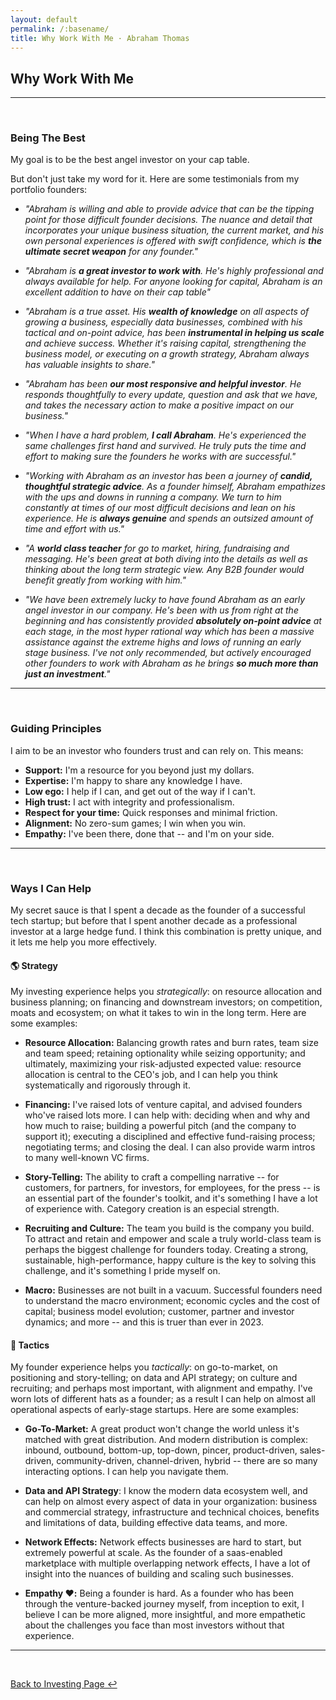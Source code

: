 ```yaml
---
layout: default
permalink: /:basename/
title: Why Work With Me · Abraham Thomas
---
```


## Why Work With Me

----

<br/> 

### Being The Best

My goal is to be the best angel investor on your cap table.  

But don't just take my word for it.  Here are some testimonials from my portfolio founders:

* *"Abraham is willing and able to provide advice that can be the tipping point for those difficult founder decisions. The nuance and detail that incorporates your unique business situation, the current market, and his own personal experiences is offered with swift confidence, which is **the ultimate secret weapon** for any founder."*

* *"Abraham is **a great investor to work with**. He's highly professional and always available for help. For anyone looking for capital, Abraham is an excellent addition to have on their cap table"*

* *"Abraham is a true asset. His **wealth of knowledge** on all aspects of growing a business, especially data businesses, combined with his tactical and on-point advice, has been **instrumental in helping us scale** and achieve success. Whether it's raising capital, strengthening the business model, or executing on a growth strategy, Abraham always has valuable insights to share."*

* *"Abraham has been **our most responsive and helpful investor**. He responds thoughtfully to every update, question and ask that we have, and takes the necessary action to make a positive impact on our business."*

* *"When I have a hard problem, **I call Abraham**. He's experienced the same challenges first hand and survived. He truly puts the time and effort to making sure the founders he works with are successful."*

* *"Working with Abraham as an investor has been a journey of **candid, thoughtful strategic advice**. As a founder himself, Abraham empathizes with the ups and downs in running a company.  We turn to him constantly at times of our most difficult decisions and lean on his experience.  He is **always genuine** and spends an outsized amount of time and effort with us."*

* *"A **world class teacher** for go to market, hiring, fundraising and messaging. He's been great at both diving into the details as well as thinking about the long term strategic view. Any B2B founder would benefit greatly from working with him."*

* *"We have been extremely lucky to have found Abraham as an early angel investor in our company. He's been with us from right at the beginning and has consistently provided **absolutely on-point advice** at each stage, in the most hyper rational way which has been a massive assistance against the extreme highs and lows of running an early stage business. I've not only recommended, but actively encouraged other founders to work with Abraham as he brings **so much more than just an investment**."*


----

<br/>

### Guiding Principles

I aim to be an investor who founders trust and can rely on.  This means:

* **Support:** I'm a resource for you beyond just my dollars.
* **Expertise:** I'm happy to share any knowledge I have.  
* **Low ego:** I help if I can, and get out of the way if I can't.  
* **High trust:** I act with integrity and professionalism.  
* **Respect for your time:** Quick responses and minimal friction.
* **Alignment:** No zero-sum games; I win when you win.  
* **Empathy:** I've been there, done that -- and I'm on your side.


----

<br/>

### Ways I Can Help

My secret sauce is that I spent a decade as the founder of a successful tech startup; but before that I spent another decade as a professional investor at a large hedge fund.  I think this combination is pretty unique, and it lets me help you more effectively.

#### 🌎 Strategy

My investing experience helps you *strategically*: on resource allocation and business planning; on financing and downstream investors; on competition, moats and ecosystem; on what it takes to win in the long term.  Here are some examples:

* **Resource Allocation:** Balancing growth rates and burn rates, team size and team speed; retaining optionality while seizing opportunity; and ultimately, maximizing your risk-adjusted expected value: resource allocation is central to the CEO's job, and I can help you think systematically and rigorously through it.

* **Financing:** I've raised lots of venture capital, and advised founders who've raised lots more. I can help with: deciding when and why and how much to raise; building a powerful pitch (and the company to support it); executing a disciplined and effective fund-raising process; negotiating terms; and closing the deal.  I can also provide warm intros to many well-known VC firms.

* **Story-Telling:** The ability to craft a compelling narrative -- for customers, for partners, for investors, for employees, for the press -- is an essential part of the founder's toolkit, and it's something I have a lot of experience with.  Category creation is an especial strength.

* **Recruiting and Culture:** The team you build is the company you build. To attract and retain and empower and scale a truly world-class team is perhaps the biggest challenge for founders today. Creating a strong, sustainable, high-performance, happy culture is the key to solving this challenge, and it's something I pride myself on.

* **Macro:** Businesses are not built in a vacuum. Successful founders need to understand the macro environment; economic cycles and the cost of capital; business model evolution; customer, partner and investor dynamics; and more -- and this is truer than ever in 2023. 

#### 🎯 Tactics

My founder experience helps you *tactically*: on go-to-market, on positioning and story-telling; on data and API strategy; on culture and recruiting; and perhaps most important, with alignment and empathy.  I've worn lots of different hats as a founder; as a result I can help on almost all operational aspects of early-stage startups.  Here are some examples:

* **Go-To-Market:** A great product won't change the world unless it's matched with great distribution. And modern distribution is complex: inbound, outbound, bottom-up, top-down, pincer, product-driven, sales-driven, community-driven, channel-driven, hybrid -- there are so many interacting options. I can help you navigate them.

* **Data and API Strategy**: I know the modern data ecosystem well, and can help on almost every aspect of data in your organization: business and commercial strategy, infrastructure and technical choices, benefits and limitations of data, building effective data teams, and more.

* **Network Effects:** Network effects businesses are hard to start, but extremely powerful at scale.  As the founder of a saas-enabled marketplace with multiple overlapping network effects, I have a lot of insight into the nuances of building and scaling such businesses.

<!--🤝 **Resources and community:** I write regular memos for my portfolio founders, covering important market and macro trends, tactical and strategic tips, functional resources, and more; they tend to be more concrete and actionable than most "startup advice".  My founders also form a supportive and friendly community that I foster.-->

* **Empathy ❤️:** Being a founder is hard. As a founder who has been through the venture-backed journey myself, from inception to exit, I believe I can be more aligned, more insightful, and more empathetic about the challenges you face than most investors without that experience.



----

<br/>

[Back to Investing Page ↩](/investing)


<!--

### Ways I Help

🤝 **Networks:** I can help with introductions and references for potential customers, partners, job candidates, expert operators, and down-stream investors including warm intros to many well-known VC firms.

🧠 **Knowledge:** There are a few topics that I have specific deep expertise in: data & API business models; data science & data engineering; capital markets & B2B fintech; starting & scaling network-effects businesses; and building successful data-centric organizations.

🔧 **Execution:** I can help tactically on almost all operational aspects of early-stage startups: product & engineering; sales & marketing; culture & team-building; go-to-market strategy; narrative creation & positioning; and fund-raising.



<br/>

----

<br/>

-->

